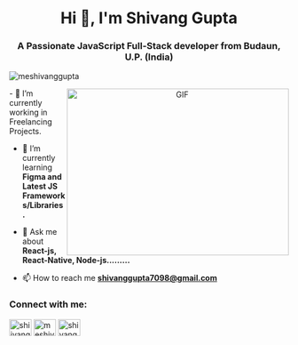 <h1 align="center">Hi 👋, I'm Shivang Gupta</h1>
<h3 align="center">A Passionate JavaScript Full-Stack developer from Budaun, U.P. (India)</h3>

<p align="left"> <img src="https://komarev.com/ghpvc/?username=meshivanggupta&label=Profile%20views&color=0e75b6&style=flat" alt="meshivanggupta" /> </p>
<a target="_blank" align="center">
  <img align="right" top="500" height="300" width="400" alt="GIF" src="https://media.giphy.com/media/SWoSkN6DxTszqIKEqv/giphy.gif">
</a>
- 🔭 I’m currently working in Freelancing Projects.

- 🌱 I’m currently learning **Figma and Latest JS Frameworks/Libraries.**

- 💬 Ask me about **React-js, React-Native, Node-js.........**

- 📫 How to reach me **shivanggupta7098@gmail.com**

<h3 align="left">Connect with me:</h3>
<p align="left">
<a href="https://twitter.com/shiivanggupta" target="blank"><img align="center" src="https://raw.githubusercontent.com/rahuldkjain/github-profile-readme-generator/master/src/images/icons/Social/twitter.svg" alt="shiivanggupta" height="30" width="40" /></a>
<a href="https://linkedin.com/in/meshivanggupta" target="blank"><img align="center" src="https://raw.githubusercontent.com/rahuldkjain/github-profile-readme-generator/master/src/images/icons/Social/linked-in-alt.svg" alt="meshivanggupta" height="30" width="40" /></a>
<a href="https://instagram.com/shivanggupta._" target="blank"><img align="center" src="https://raw.githubusercontent.com/rahuldkjain/github-profile-readme-generator/master/src/images/icons/Social/instagram.svg" alt="shivanggupta._" height="30" width="40" /></a>
</p>
